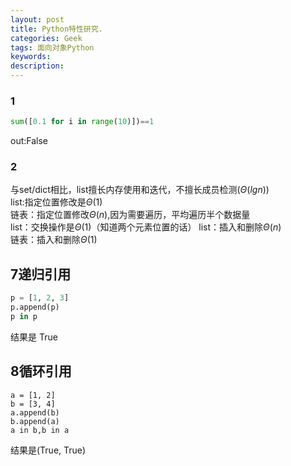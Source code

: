 ```yaml
---
layout: post
title: Python特性研究.
categories: Geek
tags: 面向对象Python
keywords:
description:
---
```


### 1
```py
sum([0.1 for i in range(10)])==1
```

out:False

### 2
与set/dict相比，list擅长内存使用和迭代，不擅长成员检测$(\Theta (lg n))$   
list:指定位置修改是$\Theta(1)$   
链表：指定位置修改$\Theta(n)$,因为需要遍历，平均遍历半个数据量  
list：交换操作是$\Theta(1)$（知道两个元素位置的话）
list：插入和删除$\Theta(n)$     
链表：插入和删除$\Theta(1)$



## 7递归引用

```py
p = [1, 2, 3]  
p.append(p)
p in p
```

结果是 True

## 8循环引用

```
a = [1, 2]
b = [3, 4]  
a.append(b)  
b.append(a)  
a in b,b in a
```

结果是(True, True)
